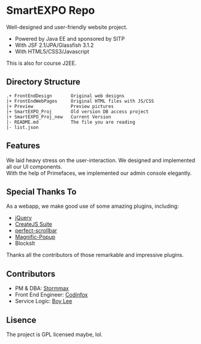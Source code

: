 SmartEXPO Repo
==========
Well-designed and user-friendly website project.

- Powered by Java EE and sponsored by SITP
- With JSF 2.1/JPA/Glassfish 3.1.2
- With HTML5/CSS3/Javascript

This is also for course J2EE.

## Directory Structure

	.+ FrontEndDesign		Original web designs
	|+ FrontEndWebPages		Original HTML files with JS/CSS
	|+ Preview				Preview pictures
	|+ SmartEXPO_Proj		Old version DB access project
	|+ SmartEXPO_Proj_new	Current Version
	|- README.md			The file you are reading
	|- list.json			

## Features
We laid heavy stress on the user-interaction. We designed and implemented all our UI components.<br/>
With the help of Primefaces, we implemented our admin console elegantly.

## Special Thanks To
As a webapp, we make good use of some amazing plugins, including:

- [jQuery](https://github.com/jquery/jquery)
- [CreateJS Suite](https://github.com/CreateJS)
- [perfect-scrollbar](https://github.com/noraesae/perfect-scrollbar)
- [Magnific-Popup](https://github.com/dimsemenov/Magnific-Popup)
- BlocksIt

Thanks all the contributors of those remarkable and impressive plugins.

## Contributors
- PM & DBA: [Stormmax](https://github.com/stormmax)
- Front End Engineer: [Codinfox](https://github.com/codinfox)
- Service Logic: [Boy Lee](https://github.com/sxmx1111)

## Lisence
The project is GPL licensed maybe, lol.
